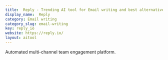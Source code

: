```yaml
---
title:  Reply - Trending AI tool for Email writing and best alternatives
display_name:  Reply
category: Email writing
category_slug: email-writing
key: reply_io
website: https://reply.io/
layout: aitool
---
```


Automated multi-channel team engagement platform.
